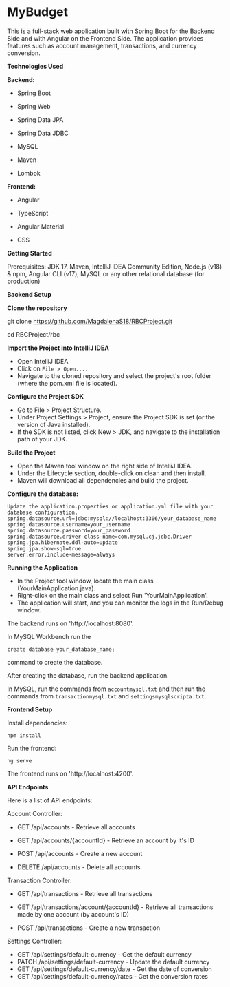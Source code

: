 # MyBudget

This is a full-stack web application built with Spring Boot for the Backend Side and with Angular on the Frontend Side.
The application provides features such as account management, transactions, and currency conversion.


**Technologies Used**

**Backend:**

  - Spring Boot
  
  - Spring Web
  
  - Spring Data JPA
  
  - Spring Data JDBC
  
  - MySQL
  
  - Maven
  
  - Lombok


**Frontend:**

  - Angular

  - TypeScript
  
  - Angular Material
  
  - CSS


**Getting Started**

  Prerequisites:
  JDK 17, 
  Maven, 
  IntelliJ IDEA Community Edition, 
  Node.js (v18) & npm, 
  Angular CLI (v17), 
  MySQL or any other relational database (for production)


**Backend Setup**

**Clone the repository**

  git clone https://github.com/MagdalenaS18/RBCProject.git

  cd RBCProject/rbc

**Import the Project into IntelliJ IDEA**

  - Open IntelliJ IDEA
  - Click on `File > Open....`
  - Navigate to the cloned repository and select the project's root folder (where the pom.xml file is located).

**Configure the Project SDK**

  - Go to File > Project Structure.
  - Under Project Settings > Project, ensure the Project SDK is set (or the version of Java installed).
  - If the SDK is not listed, click New > JDK, and navigate to the installation path of your JDK.

**Build the Project**

  - Open the Maven tool window on the right side of IntelliJ IDEA.
  - Under the Lifecycle section, double-click on clean and then install.
  - Maven will download all dependencies and build the project.

**Configure the database:**

    Update the application.properties or application.yml file with your database configuration.
    spring.datasource.url=jdbc:mysql://localhost:3306/your_database_name
    spring.datasource.username=your_username
    spring.datasource.password=your_password
    spring.datasource.driver-class-name=com.mysql.cj.jdbc.Driver
    spring.jpa.hibernate.ddl-auto=update
    spring.jpa.show-sql=true
    server.error.include-message=always

**Running the Application**

  - In the Project tool window, locate the main class (YourMainApplication.java).
  - Right-click on the main class and select Run 'YourMainApplication'.
  - The application will start, and you can monitor the logs in the Run/Debug window.

The backend runs on 'http://localhost:8080'.

In MySQL Workbench run the

    create database your_database_name;

command to create the database.

After creating the database, run the backend application.

In MySQL, run the commands from `accountmysql.txt` and then run the commands from `transactionmysql.txt` and `settingsmysqlscripta.txt`.


**Frontend Setup**

Install dependencies:

    npm install

Run the frontend:
    
    ng serve

The frontend runs on 'http://localhost:4200'.

**API Endpoints**

Here is a list of API endpoints:

Account Controller:

  - GET /api/accounts - Retrieve all accounts
  
  - GET /api/accounts/{accountId} - Retrieve an account by it's ID
  
  - POST /api/accounts - Create a new account
  
  - DELETE /api/accounts - Delete all accounts

Transaction Controller:

  - GET /api/transactions - Retrieve all transactions
  
  - GET /api/transactions/account/{accountId} - Retrieve all transactions made by one account (by account's ID)
  
  - POST /api/transactions - Create a new transaction

  
Settings Controller:

  - GET /api/settings/default-currency - Get the default currency
  - PATCH /api/settings/default-currency - Update the default currency
  - GET /api/settings/default-currency/date - Get the date of conversion
  - GET /api/settings/default-currency/rates - Get the conversion rates
